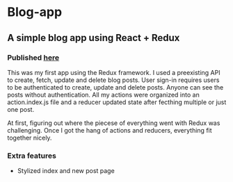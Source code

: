 # Blog-app
## A simple blog app using React + Redux
### Published [here](http://cs52-eoberstein-auth-blogapp.surge.sh)

This was my first app using the Redux framework. I used a preexisting API to create, fetch, update and delete blog posts. User sign-in requires users to be authenticated to create, update and delete posts. Anyone can see the posts without authentication. All my actions were organized into an action.index.js file and a reducer updated state after fecthing multiple or just one post.

At first, figuring out where the piecese of everything went with Redux was challenging. Once I got the hang of actions and reducers, everything fit together nicely.

### Extra features
* Stylized index and new post page
